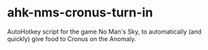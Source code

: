 # ahk-nms-cronus-turn-in
AutoHotkey script for the game No Man's Sky, to automatically (and quickly) give food to Cronus on the Anomaly.

